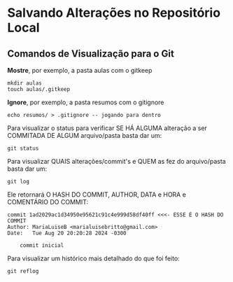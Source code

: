 # Salvando Alterações no Repositório Local

## Comandos de Visualização para o Git
**Mostre**, por exemplo, a pasta aulas com o gitkeep

``` 
mkdir aulas
touch aulas/.gitkeep
```

**Ignore**, por exemplo, a pasta resumos com o gitignore

```
echo resumos/ > .gitignore -- jogando para dentro
```

Para visualizar o status para verificar SE HÁ ALGUMA alteração a ser COMMITADA DE ALGUM arquivo/pasta basta dar um:
```
git status
```

Para visualizar QUAIS alterações/commit's e QUEM as fez do arquivo/pasta basta dar um:
```
git log
```

Ele retornará O HASH DO COMMIT, AUTHOR, DATA e HORA e COMENTÁRIO DO COMMIT:
```
commit 1ad2029ac1d34950e95621c91c4e999d58df40ff <<<- ESSE É O HASH DO COMMIT
Author: MariaLuiseB <marialuisebritto@gmail.com>
Date:   Tue Aug 20 20:20:28 2024 -0300

    commit inicial
```

Para visualizar um histórico mais detalhado do que foi feito:
``` 
git reflog
```